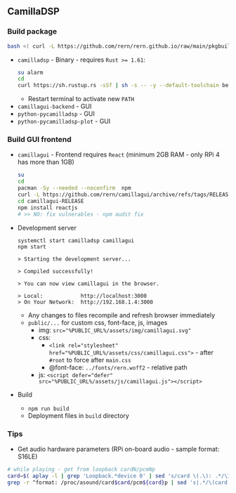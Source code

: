 CamillaDSP
---

### Build package
```sh
bash <( curl -L https://github.com/rern/rern.github.io/raw/main/pkgbuild.sh )
```
- `camilladsp` - Binary - requires `Rust >= 1.61`:
	```sh
	su alarm
	cd
	curl https://sh.rustup.rs -sSf | sh -s -- -y --default-toolchain beta
	```
	- Restart terminal to activate new `PATH`
- `camillagui-backend` - GUI
- `python-pycamilladsp` - GUI
- `python-pycamilladsp-plot` - GUI

### Build GUI frontend
- `camillagui` - Frontend requires `React` (minimum 2GB RAM - only RPi 4 has more than 1GB)
	```sh
	su
	cd
	pacman -Sy --needed --noconfirm  npm
	curl -L https://github.com/rern/camillagui/archive/refs/tags/RELEASE.tar.gz | bsdtar xf -
	cd camillagui-RELEASE
	npm install reactjs
	# >> NO: fix vulnerables - npm audit fix
	```
	
- Development server
	```
	systemctl start camilladsp camillagui
	npm start
	
	> Starting the development server...

	> Compiled successfully!

	> You can now view camillagui in the browser.

	> Local:            http://localhost:3000
	> On Your Network:  http://192.168.1.4:3000
	```
	- Any changes to files recompile and refresh browser immediately
	- `public/...` for custom css, font-face, js, images
		- img: `src="%PUBLIC_URL%/assets/img/camillagui.svg"`
		- css:
			- `<link rel="stylesheet" href="%PUBLIC_URL%/assets/css/camillagui.css">` - after `#root` to force after `main.css`
			- @font-face: `../fonts/rern.woff2` - relative path
		- js: `<script defer="defer" src="%PUBLIC_URL%/assets/js/camillagui.js"></script>`
	
- Build
	- `npm run build`
	- Deployment files in `build` directory

### Tips
- Get audio hardware parameters (RPi on-board audio - sample format: S16LE)
```sh
# while playing - get from loopback cardN/pcmNp
card=$( aplay -l | grep 'Loopback.*device 0' | sed 's/card \(.\): .*/\1/' )
grep -r ^format: /proc/asound/card$card/pcm${card}p | sed 's|.*/\(card.\).*:\(format.*\)|\1 \2|'
```
